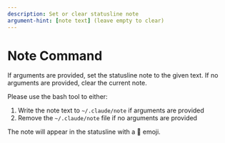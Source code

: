```yaml
---
description: Set or clear statusline note
argument-hint: [note text] (leave empty to clear)
---
```


# Note Command

If arguments are provided, set the statusline note to the given text.
If no arguments are provided, clear the current note.

Please use the bash tool to either:
1. Write the note text to `~/.claude/note` if arguments are provided
2. Remove the `~/.claude/note` file if no arguments are provided

The note will appear in the statusline with a 📝 emoji.